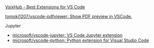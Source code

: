 
[VsixHub - Best Extensions for VS Code](https://www.vsixhub.com/)

[tomoki1207/vscode-pdfviewer: Show PDF preview in VSCode.](https://github.com/tomoki1207/vscode-pdfviewer)

Jupyter
- [microsoft/vscode-jupyter: VS Code Jupyter extension](https://github.com/microsoft/vscode-jupyter)
- [microsoft/vscode-python: Python extension for Visual Studio Code](https://github.com/microsoft/vscode-python)